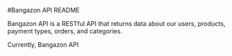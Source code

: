 #Bangazon API README

Bangazon API is a RESTful API that returns data about our users, products, payment types, orders, and categories.

Currently, Bangazon API